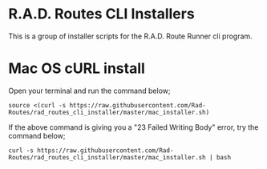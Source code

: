# R.A.D. Routes CLI Installers
This is a group of installer scripts for the R.A.D. Route Runner cli program.

# Mac OS cURL install
Open your terminal and run the command below;
```
source <(curl -s https://raw.githubusercontent.com/Rad-Routes/rad_routes_cli_installer/master/mac_installer.sh)
```
If the above command is giving you a "23 Failed Writing Body" error, try the command below;
```
curl -s https://raw.githubusercontent.com/Rad-Routes/rad_routes_cli_installer/master/mac_installer.sh | bash
```
